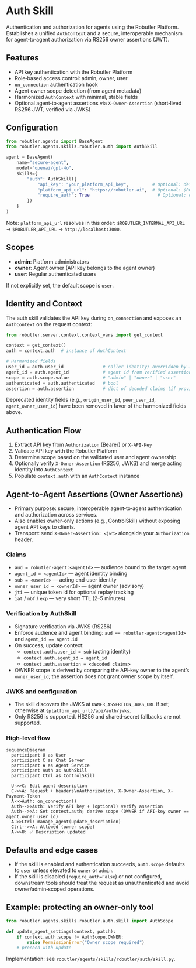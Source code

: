 # Auth Skill

Authentication and authorization for agents using the Robutler Platform. Establishes a unified `AuthContext` and a secure, interoperable mechanism for agent‑to‑agent authorization via RS256 owner assertions (JWT).

## Features
- API key authentication with the Robutler Platform
- Role‑based access control: admin, owner, user
- `on_connection` authentication hook
- Agent owner scope detection (from agent metadata)
- Harmonized `AuthContext` with minimal, stable fields
- Optional agent‑to‑agent assertions via `X-Owner-Assertion` (short‑lived RS256 JWT, verified via JWKS)

## Configuration
```python
from robutler.agents import BaseAgent
from robutler.agents.skills.robutler.auth import AuthSkill

agent = BaseAgent(
    name="secure-agent",
    model="openai/gpt-4o",
    skills={
        "auth": AuthSkill({
            "api_key": "your_platform_api_key",         # Optional: defaults to agent.api_key
            "platform_api_url": "https://robutler.ai",  # Optional: $ROBUTLER_INTERNAL_API_URL or $ROBUTLER_API_URL or http://localhost:3000
            "require_auth": True                          # Optional: defaults to True
        })
    }
)
```

Note: `platform_api_url` resolves in this order: `$ROBUTLER_INTERNAL_API_URL` → `$ROBUTLER_API_URL` → `http://localhost:3000`.

## Scopes
- **admin**: Platform administrators
- **owner**: Agent owner (API key belongs to the agent owner)
- **user**: Regular authenticated users

If not explicitly set, the default scope is `user`.

## Identity and Context
The auth skill validates the API key during `on_connection` and exposes an `AuthContext` on the request context:

```python
from robutler.server.context.context_vars import get_context

context = get_context()
auth = context.auth  # instance of AuthContext

# Harmonized fields
user_id = auth.user_id               # caller identity; overridden by JWT `sub` when verified
agent_id = auth.agent_id             # agent id from verified assertion (if provided)
scope = auth.scope.value             # "admin" | "owner" | "user"
authenticated = auth.authenticated   # bool
assertion = auth.assertion           # dict of decoded claims (if provided)
```

Deprecated identity fields (e.g., `origin_user_id`, `peer_user_id`, `agent_owner_user_id`) have been removed in favor of the harmonized fields above.

## Authentication Flow
1. Extract API key from `Authorization` (Bearer) or `X-API-Key`
2. Validate API key with the Robutler Platform
3. Determine scope based on the validated user and agent ownership
4. Optionally verify `X-Owner-Assertion` (RS256, JWKS) and merge acting identity into `AuthContext`
5. Populate `context.auth` with an `AuthContext` instance

## Agent‑to‑Agent Assertions (Owner Assertions)
- Primary purpose: secure, interoperable agent‑to‑agent authentication and authorization across services.
- Also enables owner‑only actions (e.g., ControlSkill) without exposing agent API keys to clients.
- Transport: send `X-Owner-Assertion: <jwt>` alongside your `Authorization` header.

### Claims
- `aud = robutler-agent:<agentId>` — audience bound to the target agent
- `agent_id = <agentId>` — agent identity binding
- `sub = <userId>` — acting end‑user identity
- `owner_user_id = <ownerId>` — agent owner (advisory)
- `jti` — unique token id for optional replay tracking
- `iat` / `nbf` / `exp` — very short TTL (2–5 minutes)

### Verification by AuthSkill
- Signature verification via JWKS (RS256)
- Enforce audience and agent binding: `aud == robutler-agent:<agentId>` and `agent_id == agent.id`
- On success, update context:
  - `context.auth.user_id = sub` (acting identity)
  - `context.auth.agent_id = agent_id`
  - `context.auth.assertion = <decoded claims>`
- OWNER scope is derived by comparing the API‑key owner to the agent’s `owner_user_id`; the assertion does not grant owner scope by itself.

### JWKS and configuration
- The skill discovers the JWKS at `OWNER_ASSERTION_JWKS_URL` if set; otherwise at `{platform_api_url}/api/auth/jwks`.
- Only RS256 is supported. HS256 and shared‑secret fallbacks are not supported.

### High‑level flow
```mermaid
sequenceDiagram
  participant U as User
  participant C as Chat Server
  participant A as Agent Service
  participant Auth as AuthSkill
  participant Ctrl as ControlSkill

  U->>C: Edit agent description
  C->>A: Request + headers\nAuthorization, X-Owner-Assertion, X-Payment-Token
  A->>Auth: on_connection()
  Auth-->>Auth: Verify API key + (optional) verify assertion
  Auth-->>A: Set context.auth; derive scope (OWNER if API‑key owner == agent.owner_user_id)
  A->>Ctrl: manage_agent(update_description)
  Ctrl-->>A: Allowed (owner scope)
  A->>U: ✅ Description updated
```

## Defaults and edge cases
- If the skill is enabled and authentication succeeds, `auth.scope` defaults to `user` unless elevated to `owner` or `admin`.
- If the skill is disabled (`require_auth=False`) or not configured, downstream tools should treat the request as unauthenticated and avoid owner/admin‑scoped operations.

## Example: protecting an owner‑only tool
```python
from robutler.agents.skills.robutler.auth.skill import AuthScope

def update_agent_settings(context, patch):
    if context.auth.scope != AuthScope.OWNER:
        raise PermissionError("Owner scope required")
    # proceed with update
```

Implementation: see `robutler/agents/skills/robutler/auth/skill.py`.